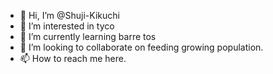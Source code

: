 - 👋 Hi, I’m @Shuji-Kikuchi
- 👀 I’m interested in tyco
- 🌱 I’m currently learning barre tos
- 💞️ I’m looking to collaborate on feeding growing population.
- 📫 How to reach me here.

<!---
Shuji-Kikuchi/Shuji-Kikuchi is a ✨ special ✨ repository because its `README.md` (this file) appears on your GitHub profile.
You can click the Preview link to take a look at your changes.
--->
